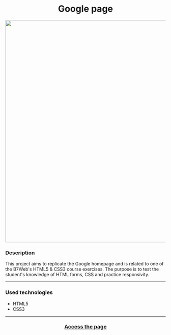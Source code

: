 <div align="center">
 <h1>Google page</h1>
 <img src="https://user-images.githubusercontent.com/50418249/86844543-98c9dd80-c07e-11ea-9ccc-97b048aef52d.jpg" height="700">
</div>

<h3>Description</h3>
<p>This project aims to replicate the Google homepage and is related to one of the B7Web's HTML5 & CSS3 course exercises. 
The purpose is to test the student's knowledge of HTML forms, CSS and practice responsivity.</p>

<hr>

<h3>Used technologies</h3>

<ul>
  <li>HTML5</li>
  <li>CSS3</li>
</ul>

<hr>

<h3 align="center"><a href="https://nyratyto.github.io/google-page/">Access the page</a></h3>
